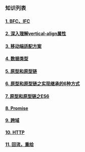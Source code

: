 
### 知识列表

  #### [1. BFC、IFC](/file/bfc.md)

  #### [2. 深入理解vertical-align属性](/file/va.md)

  #### [3. 移动端适配方案](/file/sp.md)

  #### [4. 数据类型](/file/js.md)

  #### [5. 原型和原型链](/file/yx-1.md)

  #### [6. 原型和原型链之实现继承的6种方式](/file/yx-2.md)

  #### [7. 原型和原型链之ES6](/file/yx-3.md)

  #### [8. Promise ](/file/promise.md)

  #### [9. 跨域 ](/file/promise.md)

  #### [10. HTTP ](/file/promise.md)

  #### [11. 回流，重绘 ](/file/promise.md)


